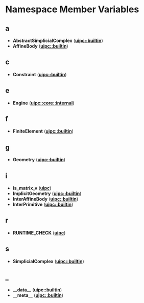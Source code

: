 
# Namespace Member Variables



## a

* **AbstractSimplicialComplex** ([**uipc::builtin**](namespaceuipc_1_1builtin.md))
* **AffineBody** ([**uipc::builtin**](namespaceuipc_1_1builtin.md))


## c

* **Constraint** ([**uipc::builtin**](namespaceuipc_1_1builtin.md))


## e

* **Engine** ([**uipc::core::internal**](namespaceuipc_1_1core_1_1internal.md))


## f

* **FiniteElement** ([**uipc::builtin**](namespaceuipc_1_1builtin.md))


## g

* **Geometry** ([**uipc::builtin**](namespaceuipc_1_1builtin.md))


## i

* **is\_matrix\_v** ([**uipc**](namespaceuipc.md))
* **ImplicitGeometry** ([**uipc::builtin**](namespaceuipc_1_1builtin.md))
* **InterAffineBody** ([**uipc::builtin**](namespaceuipc_1_1builtin.md))
* **InterPrimitive** ([**uipc::builtin**](namespaceuipc_1_1builtin.md))


## r

* **RUNTIME\_CHECK** ([**uipc**](namespaceuipc.md))


## s

* **SimplicialComplex** ([**uipc::builtin**](namespaceuipc_1_1builtin.md))


## _

* **\_\_data\_\_** ([**uipc::builtin**](namespaceuipc_1_1builtin.md))
* **\_\_meta\_\_** ([**uipc::builtin**](namespaceuipc_1_1builtin.md))




